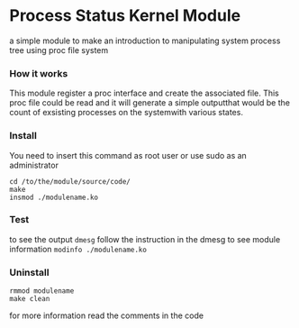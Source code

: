 # Process Status Kernel Module

a simple module to make an introduction to manipulating system process tree using proc file system


### How it works
This module register a proc interface and create the associated file. This proc file could be read and it will generate a simple outputthat would be the count of exsisting processes on the systemwith various states.


### Install
You need to insert this command as root user or use sudo as an administrator
```
cd /to/the/module/source/code/
make
insmod ./modulename.ko
```

### Test
to see the output `dmesg`
follow the instruction in the dmesg
to see module information `modinfo ./modulename.ko`


### Uninstall
```
rmmod modulename
make clean
```

for more information read the comments in the code
